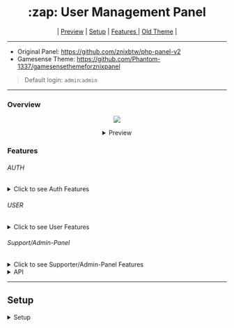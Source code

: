 <h1 align="center">:zap: User Management Panel</h1>
<p align="center">
 | 
  <a href="#preview">Preview</a> |
  <a href="#setup">Setup</a> |
  <a href="#features">Features </a> |
  <a href="https://github.com/anditv21/panel/tree/main/.themes/old/">Old Theme</a> |
</p>

---
* Original Panel: https://github.com/znixbtw/php-panel-v2
* Gamesense Theme: https://github.com/Phantom-1337/gamesensethemeforznixpanel
> Default login: `admin`:`admin` <br />
---

### Overview
<p align="center">
  <img src="https://i.imgur.com/VB2ial8.png" />
</p>


<details align="center">
   <summary>Preview</summary>
<p align="center">
  <a href="https://i.ibb.co/RyvRyDB/image.png"><img src="https://i.ibb.co/RyvRyDB/image.png" /></a>
<a href="https://i.ibb.co/1Tx5BK7/image.png"><img src="https://i.ibb.co/1Tx5BK7/image.png" /></a>
<a href="https://i.ibb.co/QcdVwvZ/image.png"><img src="https://i.ibb.co/QcdVwvZ/image.png" /></a>
</p>
</details>

### Features
###### AUTH
<details>
  <summary>Click to see Auth Features</summary>
<ul>
<li>Login (Remember Login) (Screenshot: https://bit.ly/3QlQDaW)</li>
<li>Register (Invite only / can be deactivated) (Screenshot: https://bit.ly/3RziB40)</li>
<li>Banned Page (Screenshot: https://bit.ly/3erfTj1)</li>
</ul>
</details>

###### USER
<details>
  <summary>Click to see User Features</summary>
<ul>
Screenshot: https://bit.ly/3fx1Vg2 / https://bit.ly/3D1cXE6
<li>Change password</li>
<li>Activate multiple subscription´s with code (30/90 days)</li>
<li>Activate Trail subscription´s with code (3 days)</li>
<li>Download loader (Needs a sub)</li>
<li>Set a Profile Picture</li>
<ul>
<li>
 Get Profile Picture from Discord (currently only static)</li></ul>
<li>Shoutbox</li>
<ul><li>View user profiles

</li></ul>

</ul>
</details>


###### Support/Admin-Panel
<details>
   <summary>Click to see Supporter/Admin-Panel Features</summary>
   <ul>
      <li>Screenshot: https://bit.ly/3yZujOF / https://bit.ly/3REAwXf</li>
      <li>Disable Invite System (Admin only)</li>
      <li>Freeze all subscriptions (experimental) (Admin only)</li> 
      <li>Gift user subscription (Admin only) (Screenshot: https://bit.ly/3enQmqP)</li>

<ul>
 <li>Input options: </li>
 <ul><li> <code>LT for Lifetime </code> </li>
 <li> <code>T for a trail subscription (3 days)</code> </li>
 <li> <code>- to remove a users subscription</code> </li>
 <li> <code>Intager for custom amount in days</code> </li></ul>
</ul>
   </ul>
<ul>
<li>User-Ranges with buttons in User Table (Screenshot: https://bit.ly/3THQuSe)</li>
    <ul><li>Input options: </li><ul>


<li><code>1-10 10-20 20-30 30-40 40-50</code> </li>
<li><code>custom</code> </li>
<li><code>ALL</code> </li>
 </ul>
</ul>
</ul>

<li>View a users last known IP address </li>
<li>Password Reset (Admin only)</li>
<li>Set News</li>
<li>Ban-Management panel (Admin only) (Screenshot: https://bit.ly/3AJVIUI)</li>
<li>Generate invite code</li>
<li>Generate subscription code (Admin only)</li>
<li>Ban/unban user (Admin only)</li>
<li>Make user admin/non-admin </li>
<li>Make user supporter/non-supp </li>
<li>Reset HWID</li>
<li>Set cheat detected/undetected/version/maintenance/non-maintenance  (Admin only)</li>

</details>



<details>
   <summary>API</summary>
Note: User pass and hwid has to be sent in base64 format.
<ul>
<li>Sends user data in JSON format on call</li>
	<ul><li>Usage: <code>api.php?user={username}&pass={password}&hwid={hwid}&key={key}</code></li>
	<li>Example: <code>api.php?user=admin&pass=YWRtaW4=&hwid=aHdpZA==&key=yes</code></li></ul>

</ul>
There are already <a href="https://github.com/anditv21/panel/issues/7#issuecomment-1262149890">API examples</a> for some popular languages
</details>


---


## Setup
<details>

   <summary>Setup</summary>


- Extract all files and upload them to your PHP host of choice
- Copy and paste db.sql into SQL import tab on phpmyadmin
- Change https://github.com/anditv21/panel/blob/main/app/core/Database#L5#L8 to your database credentials
- Rename https://github.com/anditv21/panel/blob/main/app/core/Database to Database.php
- Put your Loader in the main directory of the panel. (x.exe)
- Login with the default credentials
- Change the default password to a secure one
- Set https://github.com/anditv21/panel/blob/main/app/core/Config.php#L8 to your Website name
- Set a website description in https://github.com/anditv21/panel/blob/main/app/core/Config.php#L11
- Change https://github.com/anditv21/panel/blob/main/app/core/Config.php#L30 to a secure API key

<br>

- Rename https://github.com/anditv21/panel/blob/main/app/core/DiscordConfig to DiscordConfig.php
- Open https://discord.com/developers/applications and create a new Discord application
- Go to the Profile page and copy its URL. E.g: https://anditv.it/panel/profile.php (A valid SSL certificate is required)
- Go to the General Oauth2 Settings of your Discord application and click on "Add Redirect"
- Paste your Profile page url and hit "Save Changes"

- Fill in your discord log webhook url in DiscordConfig.php




</details>

